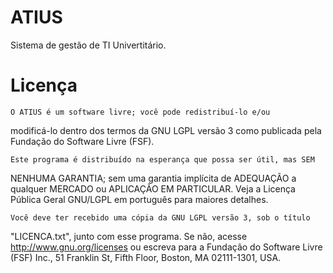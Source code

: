 # ATIUS

Sistema de gestão de TI Univertitário.

# Licença

    O ATIUS é um software livre; você pode redistribuí-lo e/ou
modificá-lo dentro dos termos da GNU LGPL versão 3 como publicada pela
Fundação do Software Livre (FSF).

    Este programa é distribuído na esperança que possa ser útil, mas SEM
NENHUMA GARANTIA; sem uma garantia implícita de ADEQUAÇÃO a qualquer
MERCADO ou APLICAÇÃO EM PARTICULAR. Veja a Licença Pública Geral GNU/LGPL
em português para maiores detalhes.

    Você deve ter recebido uma cópia da GNU LGPL versão 3, sob o título
"LICENCA.txt", junto com esse programa. Se não, acesse
http://www.gnu.org/licenses ou escreva para a Fundação do Software Livre
(FSF) Inc., 51 Franklin St, Fifth Floor, Boston, MA 02111-1301, USA.

